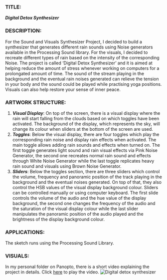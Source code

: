### TITLE: 
***Digital Detox Synthesizer***

### DESCRIPTION:
For the Sound and Visuals Synthesizer Project, I decided to build a synthesizer that generates different rain sounds using Noise generators available in the Processing Sound library. For the visuals, I decided to recreate different types of rain based on the intensity of the corresponding Noise. The project is called ‘Digital Detox Synthesizer’ and it is aimed at helping reduce the amount of stress whenever working on computers for a prolongated amount of time. The sound of the stream playing in the background and the eventual rain noises generated can relieve the tension in your body and the sound could be played while practising yoga positions. Visuals can also help restore your sense of inner peace.
### ARTWORK STRUCTURE:
1) ***Visual Display***: 
On top of the screen, there is a visual display where the rain will start falling from the clouds based on which toggles have been activated. The background of the display, which represents the sky, will change its colour when sliders at the bottom of the screen are used.   
2) ***Toggles***: 
Below the visual display, there are four toggles which play the corresponding rain noise and display rain effects when activated. The main toggle allows adding rain sounds and effects when turned on. The first toggle generates light sound and rain visual effects via Pink Noise Generator, the second one recreates normal rain sound and effects through White Noise Generator while the last toggle replicates heavy rain sound and visuals using Brown Noise Generator.
3) ***Sliders***: 
Below the toggles section, there are three sliders which control the volume, frequency and panoramic position of the track playing in the background and the eventual noises generated. On top of that, they also control the HSB values of the visual display background colour. Sliders can be controlled manually or using computer keyboard. The first slide controls the volume of the audio and the hue value of the display background, the second one changes the frequency of the audio and the saturation of the visual display colour while the last slider manipulates the panoramic position of the audio played and the brightness of the display background colour.
### APPLICATIONS:
The sketch runs using the Processing Sound Library.
### VISUALS:

In my personal folder on Panopto, there is a short video explaining the project in details. Click [here](https://ual.cloud.panopto.eu/Panopto/Pages/Viewer.aspx?id=f3d26c51-12f5-453d-a5ea-b00301130c77&start=0) to play the video.
![Digital detox synthesizer](https://github.com/filippopresti/Portfolio/assets/85188811/c67918cc-ca94-4a42-a064-b2bbf2db10bd)


